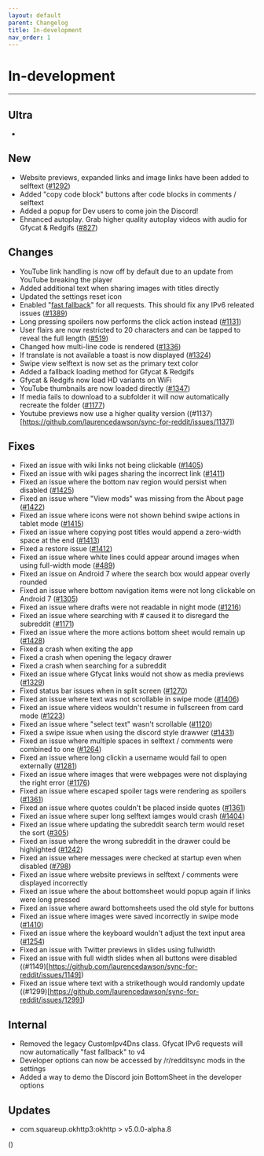 ```yaml
---
layout: default
parent: Changelog
title: In-development
nav_order: 1
---
```


# In-development

----------

## Ultra
- 

## New
- Website previews, expanded links and image links have been added to selftext ([#1292](https://github.com/laurencedawson/sync-for-reddit/issues/1292))
- Added "copy code block" buttons after code blocks in comments / selftext
- Added a popup for Dev users to come join the Discord!
- Ehnanced autoplay. Grab higher quality autoplay videos with audio for Gfycat &amp; Redgifs ([#827](https://github.com/laurencedawson/sync-for-reddit/issues/827))

## Changes
- YouTube link handling is now off by default due to an update from YouTube breaking the player
- Added additional text when sharing images with titles directly
- Updated the settings reset icon
- Enabled "[fast fallback](https://old.reddit.com/r/RedditEng/comments/v1upr8/ipv6_support_on_android/)" for all requests. This should fix any IPv6 releated issues ([#1389](https://github.com/laurencedawson/sync-for-reddit/issues/1389))
- Long pressing spoilers now performs the click action instead ([#1131](https://github.com/laurencedawson/sync-for-reddit/issues/1131))
- User flairs are now restricted to 20 characters and can be tapped to reveal the full length ([#519](https://github.com/laurencedawson/sync-for-reddit/issues/519))
- Changed how multi-line code is rendered ([#1336](https://github.com/laurencedawson/sync-for-reddit/issues/1336))
- If translate is not available a toast is now displayed ([#1324](https://github.com/laurencedawson/sync-for-reddit/issues/1324))
- Swipe view selftext is now set as the primary text color
- Added a fallback loading method for Gfycat & Redgifs
- Gfycat & Redgifs now load HD variants on WiFi
- YouTube thumbnails are now loaded directly ([#1347](https://github.com/laurencedawson/sync-for-reddit/issues/1347))
- If media fails to download to a subfolder it will now automatically recreate the folder ([#1177](https://github.com/laurencedawson/sync-for-reddit/issues/1177))
- Youtube previews now use a higher quality version ((#1137)[https://github.com/laurencedawson/sync-for-reddit/issues/1137])

## Fixes
- Fixed an issue with wiki links not being clickable ([#1405](https://github.com/laurencedawson/sync-for-reddit/issues/1405))
- Fixed an issue with wiki pages sharing the incorrect link ([#1411](https://github.com/laurencedawson/sync-for-reddit/issues/1411))
- Fixed an issue where the bottom nav region would persist when disabled ([#1425](https://github.com/laurencedawson/sync-for-reddit/issues/1425))
- Fixed an issue where "View mods" was missing from the About page ([#1422](https://github.com/laurencedawson/sync-for-reddit/issues/1422))
- Fixed an issue where icons were not shown behind swipe actions in tablet mode  ([#1415](https://github.com/laurencedawson/sync-for-reddit/issues/1415))
- Fixed an issue where copying post titles would append a zero-width space at the end ([#1413](https://github.com/laurencedawson/sync-for-reddit/issues/1413))
- Fixed a restore issue ([#1412](https://github.com/laurencedawson/sync-for-reddit/issues/1412))
- Fixed an issue where white lines could appear around images when using full-width mode ([#489](https://github.com/laurencedawson/sync-for-reddit/issues/489))
- Fixed an issue on Android 7 where the search box would appear overly rounded
- Fixed an issue where bottom navigation items were not long clickable on Android 7 ([#1305](https://github.com/laurencedawson/sync-for-reddit/issues/1305))
- Fixed an issue where drafts were not readable in night mode ([#1216](https://github.com/laurencedawson/sync-for-reddit/issues/1216))
- Fixed an issue where searching with # caused it to disregard the subreddit ([#1171](https://github.com/laurencedawson/sync-for-reddit/issues/1171))
- Fixed an issue where the more actions bottom sheet would remain up ([#1428](https://github.com/laurencedawson/sync-for-reddit/issues/1428))
- Fixed a crash when exiting the app
- Fixed a crash when opening the legacy drawer
- Fixed a crash when searching for a subreddit
- Fixed an issue where Gfycat links would not show as media previews ([#1329](https://github.com/laurencedawson/sync-for-reddit/issues/1329))
- Fixed status bar issues when in split screen ([#1270](https://github.com/laurencedawson/sync-for-reddit/issues/1270))
- Fixed an issue where text was not scrollable in swipe mode ([#1406](https://github.com/laurencedawson/sync-for-reddit/issues/1406))
- Fixed an issue where videos wouldn't resume in fullscreen from card mode ([#1223](https://github.com/laurencedawson/sync-for-reddit/issues/1223))
- Fixed an issue where "select text" wasn't scrollable ([#1120](https://github.com/laurencedawson/sync-for-reddit/issues/1120))
- Fixed a swipe issue when using the discord style drawwer ([#1431](https://github.com/laurencedawson/sync-for-reddit/issues/1431))
- Fixed an issue where multiple spaces in selftext / comments were combined to one ([#1264](https://github.com/laurencedawson/sync-for-reddit/issues/1264))
- Fixed an issue where long clickin a username would fail to open externally ([#1281](https://github.com/laurencedawson/sync-for-reddit/issues/1281))
- Fixed an issue where images that were webpages were not displaying the right error ([#1176](https://github.com/laurencedawson/sync-for-reddit/issues/1176))
- Fixed an issue where escaped spoiler tags were rendering as spoilers ([#1361](https://github.com/laurencedawson/sync-for-reddit/issues/1361))
- Fixed an issue where quotes couldn't be placed inside quotes ([#1361](https://github.com/laurencedawson/sync-for-reddit/issues/1361))
- Fixed an issue where super long selftext iamges would crash ([#1404](https://github.com/laurencedawson/sync-for-reddit/issues/1404))
- Fixed an issue where updating the subreddit search term would reset the sort ([#305](https://github.com/laurencedawson/sync-for-reddit/issues/305))
- Fixed an issue where the wrong subreddit in the drawer could be highlighted ([#1242](https://github.com/laurencedawson/sync-for-reddit/issues/1242))
- Fixed an issue where messages were checked at startup even when disabled ([#798](https://github.com/laurencedawson/sync-for-reddit/issues/798))
- Fixed an issue where website previews in selftext / comments were displayed incorrectly
- Fixed an issue where the about bottomsheet would popup again if links were long pressed
- Fixed an issue where award bottomsheets used the old style for buttons
- Fixed an issue where images were saved incorrectly in swipe mode ([#1410](https://github.com/laurencedawson/sync-for-reddit/issues/1410))
- Fixed an issue where the keyboard wouldn't adjust the text input area ([#1254](https://github.com/laurencedawson/sync-for-reddit/issues/1254))
- Fixed an issue with Twitter previews in slides using fullwidth
- Fixed an issue with full width slides when all buttons were disabled ((#1149)[https://github.com/laurencedawson/sync-for-reddit/issues/1149])
- Fixed an issue where text with a strikethough would randomly update ((#1299)[https://github.com/laurencedawson/sync-for-reddit/issues/1299])

## Internal
- Removed the legacy CustomIpv4Dns class. Gfycat IPv6 requests will now automatically "fast fallback" to v4
- Developer options can now be accessed by /r/redditsync mods in the settings
- Added a way to demo the Discord join BottomSheet in the developer options

## Updates 
- com.squareup.okhttp3:okhttp > v5.0.0-alpha.8

([]())